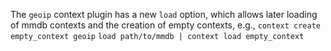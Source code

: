 The `geoip` context plugin has a new `load` option, which allows later loading 
of mmdb contexts and the creation of empty contexts, e.g.,
`context create empty_context geoip`
`load path/to/mmdb | context load empty_context`
